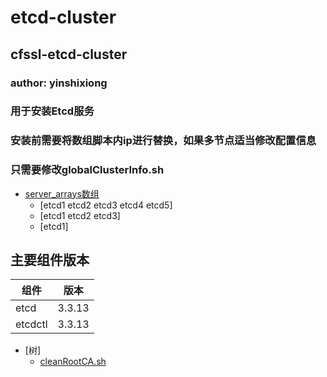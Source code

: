 # etcd-cluster
<!-- TOC -->
## cfssl-etcd-cluster
<!-- /TOC -->
### author: yinshixiong
### 用于安装Etcd服务
### 安装前需要将数组脚本内ip进行替换，如果多节点适当修改配置信息
### 只需要修改globalClusterInfo.sh
- [server_arrays数组](用于录入IP地址)
  - [etcd1 etcd2 etcd3 etcd4 etcd5]
  - [etcd1 etcd2 etcd3]
  - [etcd1]
## 主要组件版本
| 组件 | 版本 |
| --- | --- | 
| etcd| 3.3.13|
| etcdctl| 3.3.13|


- [树]
  - [cleanRootCA.sh](用于清理所有证书)
  

